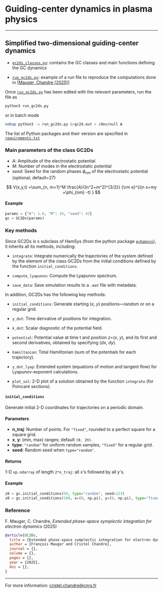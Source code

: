 # Guiding-center dynamics in plasma physics

___
## Simplified two-dimensional guiding-center dynamics

- [`gc2ds_classes.py`](https://github.com/cchandre/GC2D/blob/main/gc2ds_classes.py): contains the GC classes and main functions defining the GC dynamics

- [`run_gc2ds.py`](https://github.com/cchandre/GC2D/blob/main/run_gc2ds.py): example of a run file to reproduce the computations done in [[Mauger, Chandre (2025)]()]

Once [`run_gc2ds.py`](https://github.com/cchandre/GC2D/blob/main/run_gc2ds.py) has been edited with the relevant parameters, run the file as 
```sh
python3 run_gc2ds.py
```
or in batch mode
```sh
nohup python3 -u run_gc2ds.py &>gc2d.out < /dev/null &
```
The list of Python packages and their version are specified in [`requirements.txt`](https://github.com/cchandre/GC2D/blob/main/requirements.txt)

###  Main parameters of the class GC2Ds

- *A*: Amplitude of the electrostatic potential
- *M*: Number of modes in the electrostatic potential
- *seed*: Seed for the random phases $\phi_{nm}$ of the electrostatic potential (optional; default=27)

$$ V(x,y,t) =\sum_{n, m=1}^M \frac{A}{(n^2+m^2)^{3/2}} {\rm e}^{i(n x+my +\phi_{nm} -t) } $$

#### Example 
```python
params = {"A": 1.0, "M": 16, "seed": 42}
gc = GC2Ds(params)
```

### Key methods

Since GC2Ds is s subclass of HamSys (from the python package [`pyhamsys`](https://pypi.org/project/pyhamsys/)), it inherits all its methods, including:

- `integrate`: Integrate numerically the trajectories of the system defined by the element of the class GC2Ds from the initial conditions defined by the function `initial_conditions`. 

- `compute_lyapunov`: Compute the Lyapunov spectrum.

- `save_data`: Save simulation results to a `.mat` file with metadata.

In addition, GC2Ds has the following key methods:

- `initial_conditions`: Generate starting (*x*, *y*) positions—random or on a regular grid.

- `y_dot`: Time derivative of positions for integration.

- `k_dot`: Scalar diagnostic of the potential field.

- `potential`: Potential value at time t and position *z*=(*x*, *y*), and its first and second derivatives, obtained by specifying (*dx*, *dy*).

- `hamiltonian`: Total Hamiltonian (sum of the potentials for each trajectory).

- `y_dot_lyap`: Extended system (equations of motion and tangent flow) for Lyapunov-exponent calculations.

- `plot_sol`: 2-D plot of a solution obtained by the function `integrate` (for Poincaré sections).

#### `initial_conditions`

Generate initial 2-D coordinates for trajectories on a periodic domain.

#### Parameters

-   **n_traj**: Number of points. For `"fixed"`, rounded to a perfect square for a square grid.
-   **x**, **y**: (min, max) ranges; default `(0, 2π)`.
-   **type**: `"random"` for uniform random samples, `"fixed"` for a regular grid.
-   **seed**: Random seed when `type="random"`.

#### Returns

1-D `xp.ndarray` of length `2*n_traj`: all x's followed by all y's.

#### Example

``` python
z0 = gc.initial_conditions(50, type="random", seed=123)
z0 = gc.initial_conditions(100, x=(0, np.pi), y=(0, np.pi), type="fixed")
```

### Reference

F. Mauger, C. Chandre, *Extended phase-space symplectic integration for electron dynamics* (2025)

```bibtex
@article{GC2Ds,
  title = {Extended phase-space symplectic integration for electron dynamics},
  author = {François Mauger and Cristel Chandre},
  journal = {},
  volume = {},
  pages = {},
  year = {2025},
  doi = {},
}
```
---
For more information: <cristel.chandre@cnrs.fr>

